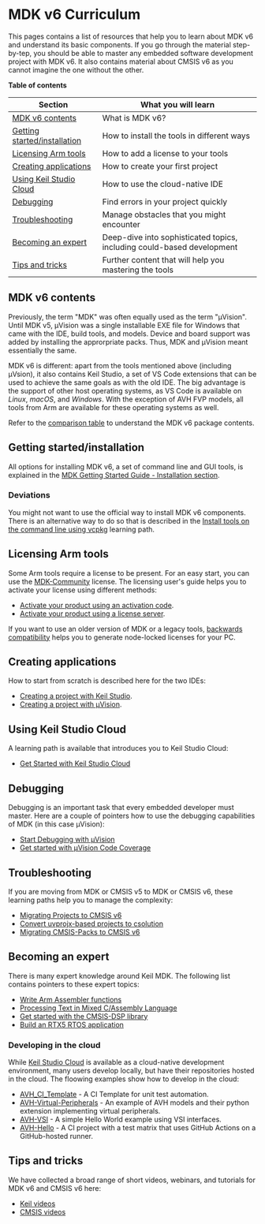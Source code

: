 # MDK v6 Curriculum

This pages contains a list of resources that help you to learn about MDK v6 and understand its basic components. If you go through the material step-by-tep, you should be able to master any embedded software development project with MDK v6. It also contains material about CMSIS v6 as you cannot imagine the one without the other.

**Table of contents**

| Section | What you will learn |
|---------|---------------------|
| [MDK v6 contents](#mdk-v6-contents) | What is MDK v6? |
| [Getting started/installation](#getting-startedinstallation) | How to install the tools in different ways |
| [Licensing Arm tools](#licensing-arm-tools) | How to add a license to your tools |
| [Creating applications](#creating-applications) | How to create your first project |
| [Using Keil Studio Cloud](#using-keil-studio-cloud) | How to use the cloud-native IDE |
| [Debugging](#debugging) | Find errors in your project quickly |
| [Troubleshooting](#troubleshooting) | Manage obstacles that you might encounter |
| [Becoming an expert](#becoming-an-expert) | Deep-dive into sophisticated topics, including could-based development |
| [Tips and tricks](#tips-and-tricks) | Further content that will help you mastering the tools |

## MDK v6 contents

Previously, the term "MDK" was often equally used as the term "µVision". Until MDK v5, µVision was a single installable EXE file for Windows that came with the IDE, build tools, and models. Device and board support was added by installing the approrpriate packs. Thus, MDK and µVision meant essentially the same.

MDK v6 is different: apart from the tools mentioned above (including µVsion), it also contains Keil Studio, a set of VS Code extensions that can be used to achieve the same goals as with the old IDE. The big advantage is the support of other host operating systems, as VS Code is available on *Linux*, *macOS*, and *Windows*. With the exception of AVH FVP models, all tools from Arm are available for these operating systems as well.

Refer to the [comparison table](https://developer.arm.com/Tools%20and%20Software/Keil%20MDK#Editions) to understand the MDK v6 package contents.

## Getting started/installation

All options for installing MDK v6, a set of command line and GUI tools, is explained in the [MDK Getting Started Guide - Installation section](https://developer.arm.com/documentation/109350/latest/Installation).

### Deviations

You might not want to use the official way to install MDK v6 components. There is an alternative way to do so that is described in the [Install tools on the command line using vcpkg](https://learn.arm.com/learning-paths/microcontrollers/vcpkg-tool-installation/) learning path.

## Licensing Arm tools

Some Arm tools require a license to be present. For an easy start, you can use the [MDK-Community](https://www.keil.arm.com/mdk-community/) license. The licensing user's guide helps you to activate your license using different methods:

- [Activate your product using an activation code](https://developer.arm.com/documentation/102516/latest/Activate-and-deactivate-your-product-license/Activate-your-product-using-an-activation-code).
- [Activate your product using a license server](https://developer.arm.com/documentation/102516/latest/Activate-and-deactivate-your-product-license/Activate-your-product-using-a-license-server).

If you want to use an older version of MDK or a legacy tools, [backwards compatibility](https://developer.arm.com/documentation/102516/latest/User-based-licensing-overview/Backwards-compatibility) helps you to generate node-locked licenses for your PC.

## Creating applications

How to start from scratch is described here for the two IDEs:

- [Creating a project with Keil Studio](https://developer.arm.com/documentation/109350/latest/Create-new-applications/Create-a-new-solution-using-the-Keil-Studio-VS-Code-extensions).
- [Creating a project with µVision](https://developer.arm.com/documentation/109350/latest/Create-new-applications/Create-a-new-project-using--Vision).

## Using Keil Studio Cloud

A learning path is available that introduces you to Keil Studio Cloud:

- [Get Started with Keil Studio Cloud](https://learn.arm.com/learning-paths/microcontrollers/keilstudiocloud/)

## Debugging

Debugging is an important task that every embedded developer must master. Here are a couple of pointers how to use the debugging capabilities of MDK (in this case µVision):

- [Start Debugging with µVision](https://learn.arm.com/learning-paths/microcontrollers/uv_debug/)
- [Get started with µVision Code Coverage](https://learn.arm.com/learning-paths/microcontrollers/coverage_mdk/)

## Troubleshooting

If you are moving from MDK or CMSIS v5 to MDK or CMSIS v6, these learning paths help you to manage the complexity:

- [Migrating Projects to CMSIS v6](https://learn.arm.com/learning-paths/microcontrollers/project-migration-cmsis-v6/)
- [Convert uvprojx-based projects to csolution](https://learn.arm.com/learning-paths/microcontrollers/uvprojx-conversion/)
- [Migrating CMSIS-Packs to CMSIS v6](https://learn.arm.com/learning-paths/microcontrollers/pack-migration-cmsis-v6/)

## Becoming an expert

There is many expert knowledge around Keil MDK. The following list contains pointers to these expert topics:

- [Write Arm Assembler functions](https://learn.arm.com/learning-paths/microcontrollers/asm/)
- [Processing Text in Mixed C/Assembly Language](https://learn.arm.com/learning-paths/microcontrollers/mix_c_asm/)
- [Get started with the CMSIS-DSP library](https://learn.arm.com/learning-paths/microcontrollers/cmsis-dsp/)
- [Build an RTX5 RTOS application](https://learn.arm.com/learning-paths/microcontrollers/cmsis_rtx/)

### Developing in the cloud

While [Keil Studio Cloud](#using-keil-studio-cloud) is available as a cloud-native development environment, many users develop locally, but have their repositories hosted in the cloud. The floowing examples show how to develop in the cloud:

- [AVH_CI_Template](https://github.com/Arm-Examples/AVH_CI_Template) - A CI Template for unit test automation.
- [AVH-Virtual-Peripherals](https://github.com/Arm-Examples/AVH-Virtual-Peripherals)	- An example of AVH models and their python extension implementing virtual peripherals.
- [AVH-VSI](https://github.com/Arm-Examples/AVH-VSI)	- A simple Hello World example using VSI interfaces.
- [AVH-Hello](https://github.com/Arm-Examples/AVH-Hello) - A CI project with a test matrix that uses GitHub Actions on a GitHub-hosted runner.

## Tips and tricks

We have collected a broad range of short videos, webinars, and tutorials for MDK v6 and CMSIS v6 here:

- [Keil videos](https://developer.arm.com/Arm_Keil_Video_Tutorials)
- [CMSIS videos](https://developer.arm.com/CMSIS_Videos)
